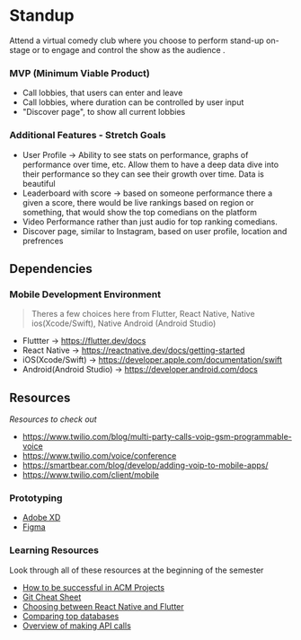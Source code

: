 # Standup
Attend a virtual comedy club where you choose to perform stand-up on-stage or to engage and control the show as the audience .

### MVP (Minimum Viable Product)
- Call lobbies, that users can enter and leave
- Call lobbies, where duration can be controlled by user input
- "Discover page", to show all current lobbies

### Additional Features - Stretch Goals
- User Profile -> Ability to see stats on performance, graphs of performance over time, etc. Allow them to have a deep data dive into their performance so they can see their growth over time. Data is beautiful
- Leaderboard with score -> based on someone performance there a given a score, there would be live rankings based on region or something, that would show the top comedians on the platform
- Video Performance rather than just audio for top ranking comedians.
- Discover page, similar to Instagram, based on user profile, location and prefrences
## Dependencies

### Mobile Development Environment
> Theres a few choices here from Flutter, React Native, Native ios(Xcode/Swift), Native Android (Android Studio)

- Fluttter -> https://flutter.dev/docs
- React Native -> https://reactnative.dev/docs/getting-started
- iOS(Xcode/Swift) -> https://developer.apple.com/documentation/swift
- Android(Android Studio) -> https://developer.android.com/docs

## Resources
*Resources to check out*
- https://www.twilio.com/blog/multi-party-calls-voip-gsm-programmable-voice
- https://www.twilio.com/voice/conference
- https://smartbear.com/blog/develop/adding-voip-to-mobile-apps/
- https://www.twilio.com/client/mobile


### Prototyping
- [Adobe XD](https://www.adobe.com/products/xd.html?sdid=12B9F15S&mv=Search&ef_id=CjwKCAjwkdL6BRAREiwA-kiczGlKOD6-DASI9BUGIwQBgdAt33vydE4YxCgvMX5TDh2T5m9Trjq-jBoCFugQAvD_BwE:G:s&s_kwcid=AL!3085!3!315233774139!e!!g!!adobe%20xd!1641846436!65452675151)
- [Figma](https://www.figma.com/)

### Learning Resources
Look through all of these resources at the beginning of the semester
- [How to be successful in ACM Projects](https://docs.google.com/document/d/18Zi3DrKG5e6g5Bojr8iqxIu6VIGl86YBSFlsnJnlM88/edit?usp=sharing)
-   [Git Cheat Sheet](https://education.github.com/git-cheat-sheet-education.pdf)
-	[Choosing between React Native and Flutter](https://hackr.io/blog/react-native-vs-flutter)
-	[Comparing top databases](https://dzone.com/articles/firebase-vs-mongodb-which-database-to-use-for-your)
-	[Overview of making API calls](https://snipcart.com/blog/apis-integration-usage-benefits)
